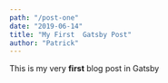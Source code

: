 ```yaml
---
path: "/post-one"
date: "2019-06-14"
title: "My First  Gatsby Post"
author: "Patrick"
---
```


This is my very **first** blog post in Gatsby